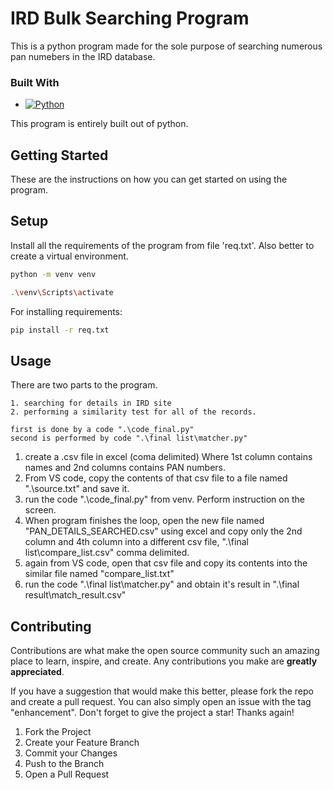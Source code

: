 # IRD Bulk Searching Program

This is a python program made for the sole purpose of searching numerous pan numebers in the IRD database.

### Built With


* [![Python][Python-logo]][Python-url]

This program is entirely built out of python.



<!-- GETTING STARTED -->
## Getting Started

These are the instructions on how you can get started on using the program.



## Setup

Install all the requirements of the program from file 'req.txt'. Also better to create a virtual environment.
```bash
python -m venv venv
```
```bash
.\venv\Scripts\activate
```
For installing requirements:
```bash
pip install -r req.txt
```
   


## Usage
There are two parts to the program.
```
1. searching for details in IRD site 
2. performing a similarity test for all of the records.

first is done by a code ".\code_final.py"
second is performed by code ".\final list\matcher.py"
```
1. create a .csv file in excel (coma delimited)
 Where 1st column contains names and 2nd columns contains PAN numbers.
2. From VS code, copy the contents of that csv file to a file named ".\source.txt" and save it.
3. run the code ".\code_final.py" from venv. Perform instruction on the screen. 
5. When program finishes the loop, open the new file named "PAN_DETAILS_SEARCHED.csv" using excel and copy only the 2nd column and 4th column into a different csv file, ".\final list\compare_list.csv" comma delimited.
6. again from VS code, open that csv file and copy its contents into the similar file named "compare_list.txt"
7. run the code ".\final list\matcher.py" and obtain it's result in ".\final result\match_result.csv"



<!-- CONTRIBUTING -->
## Contributing

Contributions are what make the open source community such an amazing place to learn, inspire, and create. Any contributions you make are **greatly appreciated**.

If you have a suggestion that would make this better, please fork the repo and create a pull request. You can also simply open an issue with the tag "enhancement".
Don't forget to give the project a star! Thanks again!

1. Fork the Project
2. Create your Feature Branch
3. Commit your Changes
4. Push to the Branch
5. Open a Pull Request


[product-screenshot]: images/screenshot.png
[Python-logo]: https://img.shields.io/badge/Python-3776AB?style=for-the-badge&logo=python&logoColor=white
[Python-url]: https://www.python.org/